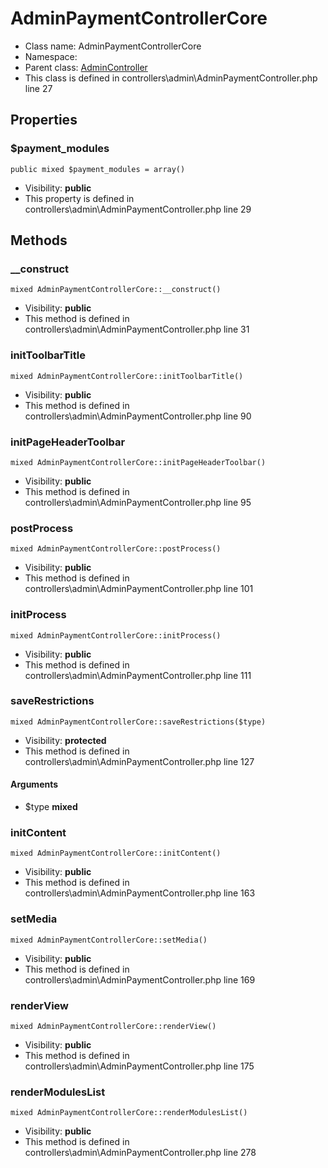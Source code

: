 AdminPaymentControllerCore
===============






* Class name: AdminPaymentControllerCore
* Namespace: 
* Parent class: [AdminController](AdminControllerCore)
* This class is defined in controllers\admin\AdminPaymentController.php line 27





Properties
----------


### $payment_modules

    public mixed $payment_modules = array()





* Visibility: **public**
* This property is defined in controllers\admin\AdminPaymentController.php line 29


Methods
-------


### __construct

    mixed AdminPaymentControllerCore::__construct()





* Visibility: **public**
* This method is defined in controllers\admin\AdminPaymentController.php line 31




### initToolbarTitle

    mixed AdminPaymentControllerCore::initToolbarTitle()





* Visibility: **public**
* This method is defined in controllers\admin\AdminPaymentController.php line 90




### initPageHeaderToolbar

    mixed AdminPaymentControllerCore::initPageHeaderToolbar()





* Visibility: **public**
* This method is defined in controllers\admin\AdminPaymentController.php line 95




### postProcess

    mixed AdminPaymentControllerCore::postProcess()





* Visibility: **public**
* This method is defined in controllers\admin\AdminPaymentController.php line 101




### initProcess

    mixed AdminPaymentControllerCore::initProcess()





* Visibility: **public**
* This method is defined in controllers\admin\AdminPaymentController.php line 111




### saveRestrictions

    mixed AdminPaymentControllerCore::saveRestrictions($type)





* Visibility: **protected**
* This method is defined in controllers\admin\AdminPaymentController.php line 127


#### Arguments
* $type **mixed**



### initContent

    mixed AdminPaymentControllerCore::initContent()





* Visibility: **public**
* This method is defined in controllers\admin\AdminPaymentController.php line 163




### setMedia

    mixed AdminPaymentControllerCore::setMedia()





* Visibility: **public**
* This method is defined in controllers\admin\AdminPaymentController.php line 169




### renderView

    mixed AdminPaymentControllerCore::renderView()





* Visibility: **public**
* This method is defined in controllers\admin\AdminPaymentController.php line 175




### renderModulesList

    mixed AdminPaymentControllerCore::renderModulesList()





* Visibility: **public**
* This method is defined in controllers\admin\AdminPaymentController.php line 278



